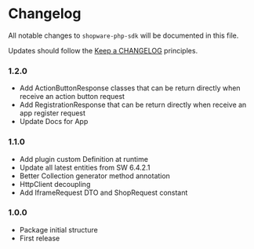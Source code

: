 # Changelog

All notable changes to `shopware-php-sdk` will be documented in this file.

Updates should follow the [Keep a CHANGELOG](http://keepachangelog.com/) principles.

### 1.2.0
- Add ActionButtonResponse classes that can be return directly when receive an action button request
- Add RegistrationResponse that can be return directly when receive an app register request
- Update Docs for App

### 1.1.0
- Add plugin custom Definition at runtime
- Update all latest entities from SW 6.4.2.1  
- Better Collection generator method annotation
- HttpClient decoupling
- Add IframeRequest DTO and ShopRequest constant

### 1.0.0
- Package initial structure
- First release